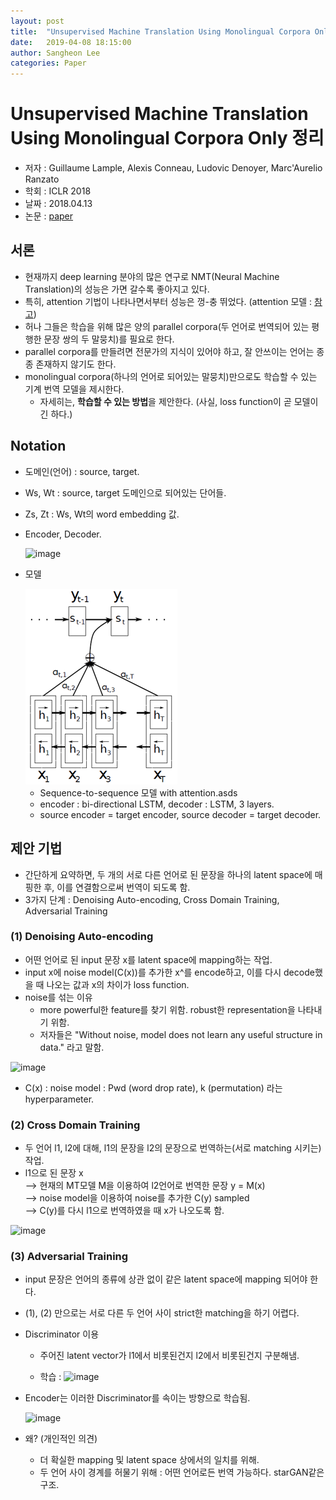 ```yaml
---
layout: post
title:  "Unsupervised Machine Translation Using Monolingual Corpora Only 정리"
date:   2019-04-08 18:15:00
author: Sangheon Lee
categories: Paper
---
```


# Unsupervised Machine Translation Using Monolingual Corpora Only 정리
- 저자 : Guillaume Lample, Alexis Conneau, Ludovic Denoyer, Marc'Aurelio Ranzato
- 학회 : ICLR 2018
- 날짜 : 2018.04.13
- 논문 : [paper](https://arxiv.org/pdf/1711.00043.pdf)

## 서론
- 현재까지 deep learning 분야의 많은 연구로 NMT(Neural Machine Translation)의 성능은 가면 갈수록 좋아지고 있다.
- 특히, attention 기법이 나타나면서부터 성능은 껑-충 뛰었다. (attention 모델 : [참고](https://github.com/pod3275/Paper-Review/blob/master/Seminar/%5B3%5D%20A%20Convolutional%20Attention%20Network%20for%20Extreme%20Summarization%20of%20Source%20Code/%5B3%5D%20Review.md))
- 허나 그들은 학습을 위해 많은 양의 parallel corpora(두 언어로 번역되어 있는 평행한 문장 쌍의 두 말뭉치)를 필요로 한다.
- parallel corpora를 만들려면 전문가의 지식이 있어야 하고, 잘 안쓰이는 언어는 종종 존재하지 않기도 한다.
- monolingual corpora(하나의 언어로 되어있는 말뭉치)만으로도 학습할 수 있는 기계 번역 모델을 제시한다.
  - 자세히는, **학습할 수 있는 방법**을 제안한다. (사실, loss function이 곧 모델이긴 하다.)

## Notation
- 도메인(언어) : source, target.
- Ws, Wt : source, target 도메인으로 되어있는 단어들.
- Zs, Zt : Ws, Wt의 word embedding 값.
- Encoder, Decoder.

  ![image](https://user-images.githubusercontent.com/26705935/42151545-52be727e-7e18-11e8-86a0-e2b0efea1248.png)

- 모델

  <img src="/assets/unsup1.png" title="seq-to-seq">

  - Sequence-to-sequence 모델 with attention.asds
  - encoder : bi-directional LSTM, decoder : LSTM, 3 layers.
  - source encoder = target encoder, source decoder = target decoder.

## 제안 기법
- 간단하게 요약하면, 두 개의 서로 다른 언어로 된 문장을 하나의 latent space에 매핑한 후, 이를 연결함으로써 번역이 되도록 함.
- 3가지 단계 : Denoising Auto-encoding, Cross Domain Training, Adversarial Training

### (1) Denoising Auto-encoding
- 어떤 언어로 된 input 문장 x를 latent space에 mapping하는 작업.
- input x에 noise model(C(x))를 추가한 x^를 encode하고, 이를 다시 decode했을 때 나오는 값과 x의 차이가 loss function.
- noise를 섞는 이유
  - more powerful한 feature를 찾기 위함. robust한 representation을 나타내기 위함.
  - 저자들은 "Without noise, model does not learn any useful structure in data." 라고 말함.

![image](https://user-images.githubusercontent.com/26705935/42151866-55554174-7e19-11e8-8ac4-27a18e681d43.png)

- C(x) : noise model : Pwd (word drop rate), k (permutation) 라는 hyperparameter.

### (2) Cross Domain Training
- 두 언어 l1, l2에 대해, l1의 문장을 l2의 문장으로 번역하는(서로 matching 시키는) 작업.
- l1으로 된 문장 x   
  --> 현재의 MT모델 M을 이용하여 l2언어로 번역한 문장 y = M(x)   
  --> noise model을 이용하여 noise를 추가한 C(y) sampled   
  --> C(y)를 다시 l1으로 번역하였을 때 x가 나오도록 함.

![image](https://user-images.githubusercontent.com/26705935/42152296-a4d995dc-7e1a-11e8-9529-0042148b4fb3.png)

### (3) Adversarial Training
- input 문장은 언어의 종류에 상관 없이 같은 latent space에 mapping 되어야 한다.
- (1), (2) 만으로는 서로 다른 두 언어 사이 strict한 matching을 하기 어렵다.
- Discriminator 이용
  - 주어진 latent vector가 l1에서 비롯된건지 l2에서 비롯된건지 구분해냄.

  - 학습 : ![image](https://user-images.githubusercontent.com/26705935/42152453-18d76950-7e1b-11e8-90b6-4806dc9e3a7a.png)

- Encoder는 이러한 Discriminator를 속이는 방향으로 학습됨.

  ![image](https://user-images.githubusercontent.com/26705935/42152486-345532ac-7e1b-11e8-89e6-6d3cce55cae7.png)

- 왜? (개인적인 의견)
  - 더 확실한 mapping 및 latent space 상에서의 일치를 위해.
  - 두 언어 사이 경계를 허물기 위해 : 어떤 언어로든 번역 가능하다. starGAN같은 구조.
